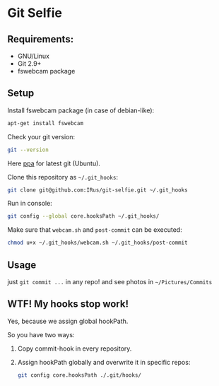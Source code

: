 # Git Selfie

## Requirements:

- GNU/Linux
- Git 2.9+
- fswebcam package

## Setup

Install fswebcam package (in case of debian-like):

```bash
apt-get install fswebcam
```

Check your git version:

```bash
git --version
```

Here [ppa](https://launchpad.net/~git-core/+archive/ubuntu/ppa) for latest git (Ubuntu).

Clone this repository as `~/.git_hooks`:

```bash
git clone git@github.com:IRus/git-selfie.git ~/.git_hooks
```

Run in console:

```bash
git config --global core.hooksPath ~/.git_hooks/
```

Make sure that `webcam.sh` and `post-commit` can be executed:

```bash
chmod u+x ~/.git_hooks/webcam.sh ~/.git_hooks/post-commit
```

## Usage

just `git commit ...` in any repo! and see photos in `~/Pictures/Commits`

## WTF! My hooks stop work!

Yes, because we assign global hookPath.

So you have two ways:

1. Copy commit-hook in every repository.
2. Assign hookPath globally and overwrite it in specific repos:

    ```bash
    git config core.hooksPath ./.git/hooks/
    ```

